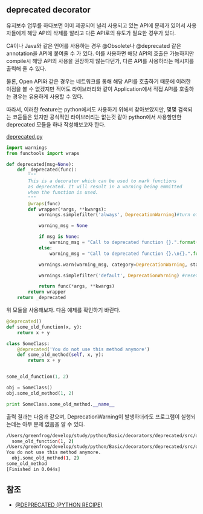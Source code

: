 ## deprecated decorator

유지보수 업무를 하다보면 이미 제공되어 널리 사용되고 있는 API에 문제가 있어서 사용자들에게 해당 API의 삭제를 알리고 다른 API로의 유도가 필요한 경우가 있다.

C#이나 Java와 같은 언어를 사용하는 경우 @Obsolete나 @deprecated 같은 annotation을 API에 붙여줄 수 가 있다. 이를 사용하면 해당 API의 호출은 가능하지만 compile시 해당 API의 사용을 권장하지 않는다던가, 다른 API를 사용하라는 메시지를 출력해 줄 수 있다.

물론, Open API와 같은 경우는 네트워크를 통해 해당 API를 호출하기 때문에 이러한 이점을 볼 수 없겠지만 적어도 라이브러리와 같이 Application에서 직접 API를 호출하는 경우는 유용하게 사용할 수 있다.

따라서, 이러한 feature는 python에서도 사용하기 위해서 찾아보았지만, 몇몇 검색되는 코듣들은 있지만 공식적인 라이브러리는 없는것 같아 python에서 사용할만한 deprecated 모듈을 하나 작성해보고자 한다.

[deprecated.py](./src/deprecated.py)
```python
import warnings
from functools import wraps

def deprecated(msg=None):
    def _deprecated(func):
        """
        This is a decorator which can be used to mark functions
        as deprecated. It will result in a warning being emmitted
        when the function is used.
        """
        @wraps(func)
        def wrapper(*args, **kwargs):
            warnings.simplefilter('always', DeprecationWarning)#turn off filter

            warning_msg = None

            if msg is None:
                warning_msg = "Call to deprecated function {}.".format(func.__name__)
            else:
                warning_msg = "Call to deprecated function {}.\n{}.".format(func.__name__, msg)

            warnings.warn(warning_msg, category=DeprecationWarning, stacklevel=2)

            warnings.simplefilter('default', DeprecationWarning) #reset filter

            return func(*args, **kwargs)
        return wrapper
    return _deprecated
```

위 모듈을 사용해보자. 다음 예제를 확인하기 바란다.

```python
@deprecated()
def some_old_function(x, y):
    return x + y

class SomeClass:
    @deprecated('You do not use this method anymore')
    def some_old_method(self, x, y):
        return x + y


some_old_function(1, 2)

obj = SomeClass()
obj.some_old_method(1, 2)

print SomeClass.some_old_method.__name__
```

출력 결과는 다음과 같으며, DeprecationWarning이 발생하더라도 프로그램이 실행되는데는 아무 문제 없음을 알 수 있다.

```bash
/Users/greenfrog/develop/study/python/Basic/decorators/deprecated/src/deprecated.py:47: DeprecationWarning: Call to deprecated function some_old_function.
  some_old_function(1, 2)
/Users/greenfrog/develop/study/python/Basic/decorators/deprecated/src/deprecated.py:50: DeprecationWarning: Call to deprecated function some_old_method.
You do not use this method anymore.
  obj.some_old_method(1, 2)
some_old_method
[Finished in 0.044s]
```

## 참조

* [@DEPRECATED (PYTHON RECIPE)](http://code.activestate.com/recipes/391367-deprecated/)
